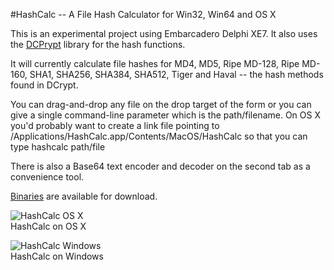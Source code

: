 #HashCalc -- A File Hash Calculator for Win32, Win64 and OS X

This is an experimental project using Embarcadero Delphi XE7. It also uses the [DCPrypt](https://github.com/StephenGenusa/DCPCrypt) library for the hash functions.

It will currently calculate file hashes for MD4, MD5, Ripe MD-128, Ripe MD-160, SHA1, SHA256, SHA384, SHA512, Tiger and Haval -- the hash methods found in DCrypt.

You can drag-and-drop any file on the drop target of the form or you can give a single command-line parameter which is the path/filename. On OS X you'd probably want to create a link file pointing to /Applications/HashCalc.app/Contents/MacOS/HashCalc so that you can type hashcalc path/file

There is also a Base64 text encoder and decoder on the second tab as a convenience tool.

[Binaries](https://github.com/StephenGenusa/HashCalc/releases) are available for download.

![HashCalc OS X](https://raw.github.com/StephenGenusa/HashCalc/master/OSX_SS.png)
<br />HashCalc on OS X

![HashCalc Windows](https://raw.github.com/StephenGenusa/HashCalc/master/Win64_SS.png)
<br />HashCalc on Windows
